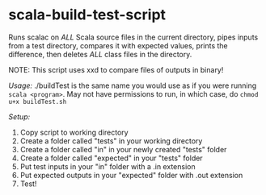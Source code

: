 # scala-build-test-script
Runs scalac on *ALL* Scala source files in the current directory, pipes inputs from a test directory, compares it with expected values, prints the difference, then deletes *ALL* class files in the directory.

NOTE: This script uses xxd to compare files of outputs in binary!

*Usage:* ./buildTest <program>
  <program> is the same name you would use as if you were running `scala <program>`.
  May not have permissions to run, in which case, do `chmod u+x buildTest.sh`

*Setup:*
1. Copy script to working directory
2. Create a folder called "tests" in your working directory
3. Create a folder called "in" in your newly created "tests" folder
4. Create a folder called "expected" in your "tests" folder
5. Put test inputs in your "in" folder with a .in extension
6. Put expected outputs in your "expected" folder with .out extension
7. Test!
